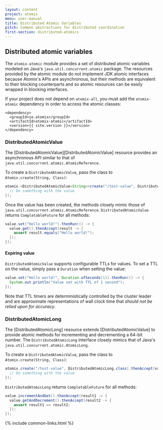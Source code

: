 ```yaml
---
layout: content
project: atomix
menu: user-manual
title: Distributed Atomic Variables
pitch: Common abstractions for distributed coordination
first-section: distributed-atomics
---
```


## Distributed atomic variables

The `atomix-atomic` module provides a set of distributed atomic variables modeled on Java's `java.util.concurrent.atomic` package. The resources provided by the atomic module do not implement JDK atomic interfaces because Atomix's APIs are asynchronous, but their methods are equivalent to their blocking counterparts and so atomic resources can be easily wrapped in blocking interfaces.

If your project does not depend on `atomix-all`, you must add the `atomix-atomic` dependency in order to access the atomic classes:

```
<dependency>
  <groupId>io.atomix</groupId>
  <artifactId>atomix-atomic</artifactId>
  <version>{{ site.version }}</version>
</dependency>
```

### DistributedAtomicValue

The [DistributedAtomicValue][DistributedAtomicValue] resource provides an asynchronous API similar to that of `java.util.concurrent.atomic.AtomicReference`.

To create a `DistributedAtomicValue`, pass the class to `Atomix.create(String, Class)`:

```java
atomix.<DistributedAtomicValue<String>>create("/test-value", DistributedAtomicValue.class).thenAccept(value -> {
  // Do something with the value
});
```

Once the value has been created, the methods closely mimic those of `java.util.concurrent.atomic.AtomicReference`. `DistributedAtomicValue` returns `CompletableFuture` for all methods:

```java
value.set("Hello world!").thenRun(() -> {
  value.get().thenAccept(result -> {
    assert result.equals("Hello world!");
  });
});
```

#### Expiring value

`DistributedAtomicValue` supports configurable TTLs for values. To set a TTL on the value, simply pass a `Duration` when setting the value:

```java
value.set("Hello world!", Duration.ofSeconds(1)).thenRun(() -> {
  System.out.println("Value set with TTL of 1 second");
});
```

Note that TTL timers are deterministically controlled by the cluster leader and are approximate representations of wall clock time that *should not be relied upon for accuracy*.

### DistributedAtomicLong

The [DistributedAtomicLong] resource extends [DistributedAtomicValue] to provide atomic methods for incrementing and decrementing a 64-bit number. The `DistributedAtomicLong` interface closely mimics that of Java's `java.util.concurrent.atomic.AtomicLong`.

To create a `DistributedAtomicValue`, pass the class to `Atomix.create(String, Class)`:

```java
atomix.create("/test-value", DistributedAtomicLong.class).thenAccept(value -> {
  // Do something with the value
});
```

`DistributedAtomicLong` returns `CompletableFuture` for all methods:

```java
value.incrementAndGet().thenAccept(result1 -> {
  value.getAndDecrement().thenAccept(result2 -> {
    assert result1 == result2;
  });
});
```

{% include common-links.html %}